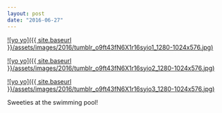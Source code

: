 ```yaml
---
layout: post
date: "2016-06-27"
---
```


[![yo yo]({{ site.baseurl }}/assets/images/2016/tumblr_o9ft43fN6X1r16syio1_1280-1024x576.jpg)](https://mananamanana.com/ohpiglet/wp-content/uploads/2016/06/tumblr_o9ft43fN6X1r16syio1_1280.jpg)

[![yo yo]({{ site.baseurl }}/assets/images/2016/tumblr_o9ft43fN6X1r16syio2_1280-1024x576.jpg)](https://mananamanana.com/ohpiglet/wp-content/uploads/2016/06/tumblr_o9ft43fN6X1r16syio2_1280.jpg)

[![yo yo]({{ site.baseurl }}/assets/images/2016/tumblr_o9ft43fN6X1r16syio3_1280-1024x576.jpg)](https://mananamanana.com/ohpiglet/wp-content/uploads/2016/06/tumblr_o9ft43fN6X1r16syio3_1280.jpg)

Sweeties at the swimming pool!
